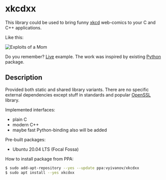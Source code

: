 # xkcdxx

This library could be used to bring funny [xkcd][1] web-comics to your C and C++ applications.

Like this:

![Exploits of a Mom](https://imgs.xkcd.com/comics/exploits_of_a_mom.png "Her daughter is named Help I'm trapped in a driver's license factory.")

Do you remember? [Live][2] example. The work was inspired by existing [Python][3] package.

[1]: https://xkcd.com/
[2]: https://clck.app/
[3]: https://pypi.org/project/xkcd/

## Description

Provided both static and shared library variants. There are no specific external dependencies except stuff in standards and popular [OpenSSL][4] library.

Implemented interfaces:

- plain C
- modern C++
- maybe fast Python-binding also will be added

Pre-built packages:

- Ubuntu 20.04 LTS (Focal Fossa)

How to install package from PPA:

```bash
$ sudo add-apt-repository --yes --update ppa:vyivanov/xkcdxx
$ sudo apt install --yes xkcdxx
```

[4]: https://www.openssl.org/

